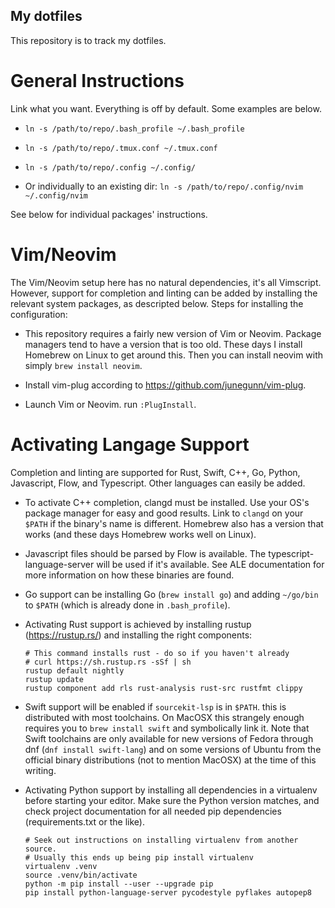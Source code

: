 ## My dotfiles

This repository is to track my dotfiles.

# General Instructions

Link what you want. Everything is off by default. Some examples are below.

* `ln -s /path/to/repo/.bash_profile ~/.bash_profile`

* `ln -s /path/to/repo/.tmux.conf ~/.tmux.conf`

* `ln -s /path/to/repo/.config ~/.config/`

* Or individually to an existing dir: `ln -s /path/to/repo/.config/nvim ~/.config/nvim`

See below for individual packages' instructions.

# Vim/Neovim

The Vim/Neovim setup here has no natural dependencies, it's all Vimscript. However, support for completion
and linting can be added by installing the relevant system packages, as descripted below. Steps for installing
the configuration:

* This repository requires a fairly new version of Vim or Neovim. Package managers tend to have a
  version that is too old. These days I install Homebrew on Linux to get around this. Then you can
  install neovim with simply `brew install neovim`.

* Install vim-plug according to https://github.com/junegunn/vim-plug.

* Launch Vim or Neovim. run `:PlugInstall`.

# Activating Langage Support

Completion and linting are supported for Rust, Swift, C++, Go, Python, Javascript, Flow, and Typescript.
Other languages can easily be added.

* To activate C++ completion, clangd must be installed. Use your OS's package manager for easy
  and good results. Link to `clangd` on your `$PATH` if the binary's name is different. Homebrew
  also has a version that works (and these days Homebrew works well on Linux).

* Javascript files should be parsed by Flow is available. The typescript-language-server will be
  used if it's available. See ALE documentation for more information on how these binaries are
  found.

* Go support can be installing Go (`brew install go`) and adding `~/go/bin` to `$PATH` (which is
  already done in `.bash_profile`).

* Activating Rust support is achieved by installing rustup (https://rustup.rs/) and installing 
  the right components:

  ```
  # This command installs rust - do so if you haven't already
  # curl https://sh.rustup.rs -sSf | sh
  rustup default nightly
  rustup update
  rustup component add rls rust-analysis rust-src rustfmt clippy
  ```

* Swift support will be enabled if `sourcekit-lsp` is in `$PATH`. this is distributed with
  most toolchains. On MacOSX this strangely enough requires you to `brew install swift` and
  symbolically link it. Note that Swift toolchains are only available for new versions of
  Fedora through dnf (`dnf install swift-lang`) and on some versions of Ubuntu from the
  official binary distributions (not to mention MacOSX) at the time of this writing.

* Activating Python support by installing all dependencies in a virtualenv before starting
  your editor. Make sure the Python version matches, and check project documentation for all
  needed pip dependencies (requirements.txt or the like).

  ```
  # Seek out instructions on installing virtualenv from another source.
  # Usually this ends up being pip install virtualenv
  virtualenv .venv
  source .venv/bin/activate
  python -m pip install --user --upgrade pip
  pip install python-language-server pycodestyle pyflakes autopep8
  ```
